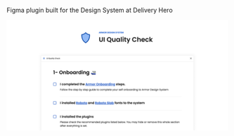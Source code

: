 Figma plugin built for the Design System at Delivery Hero

![Figma Plugin for a Design System](Cover.png)
